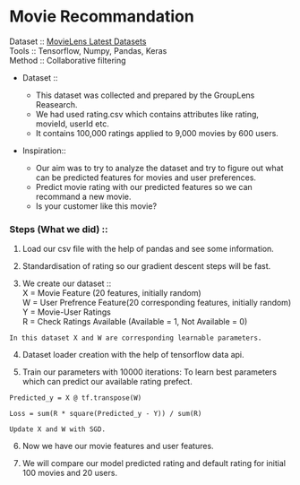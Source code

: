 # Movie Recommandation

Dataset :: [MovieLens Latest Datasets](https://grouplens.org/datasets/movielens/ "MovieLens Latest Datasets") \
Tools :: Tensorflow, Numpy, Pandas, Keras \
Method :: Collaborative filtering 

* Dataset :: 
  * This dataset was collected and prepared by the GroupLens Reasearch.
  * We had used rating.csv which contains attributes like rating, movieId, userId etc.
  * It contains 100,000 ratings applied to 9,000 movies by 600 users.

* Inspiration::
  * Our aim was to try to analyze the dataset and try to figure out what can be predicted features for movies and user preferences.
  * Predict movie rating with our predicted features so we can recommand a new movie.
  * Is your customer like this movie?
  
  
### Steps (What we did) ::
  1. Load our csv file with the help of pandas and see some information.
  
  2. Standardisation of rating so our gradient descent steps will be fast.
  
  3. We create our dataset :: \
    X = Movie Feature (20 features, initially random) \
    W = User Prefrence Feature(20 corresponding features, initially random) \
    Y = Movie-User Ratings \
    R = Check Ratings Available (Available = 1, Not Available = 0)
    
    In this dataset X and W are corresponding learnable parameters.
    
    
  4. Dataset loader creation with the help of tensorflow data api.
  
  
  5. Train our parameters with 10000 iterations: To learn best parameters which can predict our available rating prefect.
    
    Predicted_y = X @ tf.transpose(W) 
    
    Loss = sum(R * square(Predicted_y - Y)) / sum(R)
    
    Update X and W with SGD.
  
  
  6. Now we have our movie features and user features.
  
  
  7. We will compare our model predicted rating and default rating for initial 100 movies and 20 users. 
 


